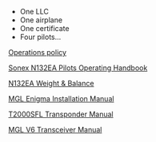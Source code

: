 * One LLC
* One airplane
* One certificate
* Four pilots...

[Operations policy](Operations.md)

[Sonex N132EA Pilots Operating Handbook](POH.md)

[N132EA Weight & Balance](weight_and_balance.jpg)

[MGL Enigma Installation Manual](Enigma.pdf)

[T2000SFL Transponder Manual](T2000SFL.pdf)

[MGL V6 Transceiver Manual](V6_Transceiver_Manual.pdf)
